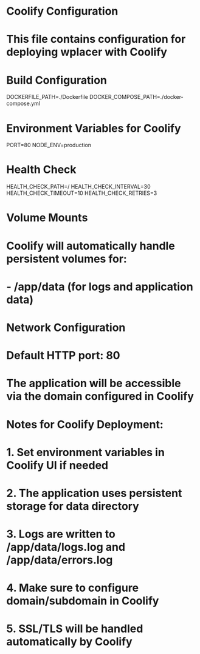 # Coolify Configuration
# This file contains configuration for deploying wplacer with Coolify

# Build Configuration
DOCKERFILE_PATH=./Dockerfile
DOCKER_COMPOSE_PATH=./docker-compose.yml

# Environment Variables for Coolify
PORT=80
NODE_ENV=production

# Health Check
HEALTH_CHECK_PATH=/
HEALTH_CHECK_INTERVAL=30
HEALTH_CHECK_TIMEOUT=10
HEALTH_CHECK_RETRIES=3

# Volume Mounts
# Coolify will automatically handle persistent volumes for:
# - /app/data (for logs and application data)

# Network Configuration
# Default HTTP port: 80
# The application will be accessible via the domain configured in Coolify

# Notes for Coolify Deployment:
# 1. Set environment variables in Coolify UI if needed
# 2. The application uses persistent storage for data directory
# 3. Logs are written to /app/data/logs.log and /app/data/errors.log
# 4. Make sure to configure domain/subdomain in Coolify
# 5. SSL/TLS will be handled automatically by Coolify
